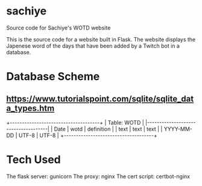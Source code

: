 # sachiye
Source code for Sachiye's WOTD website

This is the source code for a website built in Flask. The website displays the Japenese word of the days that have been added by a Twitch bot in a database.


# Database Scheme
## https://www.tutorialspoint.com/sqlite/sqlite_data_types.htm

+-------------------------------------+
| Table: WOTD                         |
|-------------------------------------|
| Date       | wotd  | definition     |
| text       | text  | text           |
| YYYY-MM-DD | UTF-8 | UTF-8          |
+-------------------------------------+

# Tech Used
The flask server:   gunicorn
The proxy:          nginx
The cert script:    certbot-nginx

